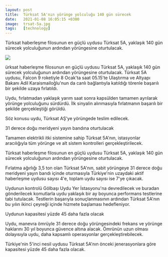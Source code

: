```yaml
---
layout: post
title:  Türksat 5A'nın yörünge yolculuğu 140 gün sürecek
date:   2021-01-08 16:05:15 +0300
image:  trsat-5a.jpg
tags:   [technology]
---
```


Türksat haberleşme filosunun en güçlü uydusu Türksat 5A, yaklaşık 140 gün sürecek yolculuğunun ardından yörüngesine oturtulacak.


![]({{site.baseurl}}/img/trsat-5a.jpg)



ürksat haberleşme filosunun en güçlü uydusu Türksat 5A, yaklaşık 140 gün sürecek yolculuğunun ardından yörüngesine oturtulacak.
Türksat 5A uydusu, Falcon 9 roketiyle 8 Ocak'ta saat 05.15'te Ulaştırma ve Altyapı Bakanı Adil Karaismailoğlu'nun da canlı bağlantıyla katıldığı törenle başarılı bir şekilde uzaya fırlatıldı.

Uydu, fırlatmadan yaklaşık yarım saat sonra kapsülden tamamen ayrılarak yörünge yolculuğunu sürdürdü. İlk sinyalin alınmasıyla fırlatmanın başarılı bir şekilde gerçekleştiği görüldü.

Söz konusu uydu, Türksat AŞ'ye yörüngede teslim edilecek.

31 derece doğu meridyeni yayın bandına oturtulacak

Tamamen elektrikli itki sistemine sahip Türksat 5A'nın, istasyonlar aracılığıyla tüm yörünge ve alt sistem kontrolleri gerçekleştirilecek.

Türksat haberleşme filosunun en güçlü uydusu Türksat 5A, yaklaşık 140 gün sürecek yolculuğunun ardından yörüngesine oturtulacak.

Fırlatma ağırlığı 3,5 ton olan Türksat 5A'nın, sabit yörüngeye 31 derece doğu meridyeni yayın bandı içinde oturmasıyla Türkiye'nin uzaydaki aktif haberleşme uydusu sayısı 4'e, toplam uydu sayısı ise 7'ye çıkacak.

Uydunun kontrolü Gölbaşı Uydu Yer İstasyonu'na devredilecek ve buradan gönderilecek komutlarla uydu yaklaşık bir ay boyunca performans testlerine tabi tutulacak. Testlerin başarıyla sonuçlanmasının ardından Türksat 5A'nın bu yılın ikinci çeyreği içinde hizmete başlaması hedefleniyor.

Uydunun kapasitesi yüzde 45 daha fazla olacak

Uydu, manevra ömrüyle 31 derece doğu yörüngesindeki frekans ve yörünge haklarını 30 yıl boyunca güvence altına alacak. Ömrünün uzun olması dolayısıyla uydu, daha kapsamlı operasyonlar gerçekleştirebilecek.

Türkiye'nin 5'inci nesil uydusu Türksat 5A'nın önceki jenerasyonlara göre kapasitesi yüzde 45 daha fazla olacak.

